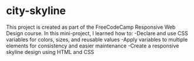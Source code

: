 # city-skyline
This project is created as part of the FreeCodeCamp Responsive Web Design course.
In this mini-project, I learned how to:
-Declare and use CSS variables for colors, sizes, and reusable values
-Apply variables to multiple elements for consistency and easier maintenance
-Create a responsive skyline design using HTML and CSS

